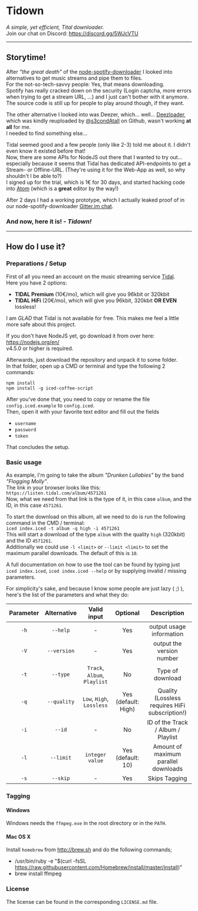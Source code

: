 # Tidown
_A simple, yet efficient, Tital downloader._  
Join our chat on Discord: https://discord.gg/5WJcVTU
___

## Storytime!
After _"the great death"_ of the [node-spotify-downloader](https://github.com/Lordmau5/node-spotify-downloader) I looked into alternatives to get music streams and pipe them to files.  
For the not-so-tech-savvy people: Yes, that means downloading.  
Spotify has really cracked down on the security (Login captcha, more errors when trying to get a stream URL, ...) and I just can't bother with it anymore. The source code is still up for people to play around though, if they want.

The other alternative I looked into was Deezer, which... well... [Deezloader](https://github.com/s3condAtall/Deezloader), which was kindly reuploaded by [@s3condAtall](https://github.com/s3condAtall) on Github, wasn't working **at all** for me.  
I needed to find something else...

Tidal seemed good and a few people (only like 2-3) told me about it. I didn't even know it existed before that!  
Now, there are some APIs for NodeJS out there that I wanted to try out... especially because it seems that Tidal has dedicated API-endpoints to get a Stream- or Offline-URL. (They're using it for the Web-App as well, so why shouldn't I be able to?)  
I signed up for the trial, which is 1€ for 30 days, and started hacking code into [Atom](https://atom.io/) (which is a **great** editor by the way!)

After 2 days I had a working prototype, which I actually leaked proof of in our node-spotify-downloader [Gitter.im chat](https://gitter.im/Lordmau5/node-spotify-downloader).

### And now, here it is! - _Tidown!_
___

## How do I use it?
### Preparations / Setup
First of all you need an account on the music streaming service [Tidal](http://tidal.com/).  
Here you have 2 options:
- **TIDAL Premium** (10€/mo), which will give you 96kbit or 320kbit
- **TIDAL HiFi** (20€/mo), which will give you 96kbit, 320kbit **OR EVEN** lossless!

I am *GLAD* that Tidal is not available for free. This makes me feel a little more safe about this project.  

If you don't have NodeJS yet, go download it from over here:  
https://nodejs.org/en/  
v4.5.0 or higher is required.

Afterwards, just download the repository and unpack it to some folder.  
In that folder, open up a CMD or terminal and type the following 2 commands:
```
npm install
npm install -g iced-coffee-script
```

After you've done that, you need to copy or rename the file `config.iced.example` to `config.iced`.  
Then, open it with your favorite text editor and fill out the fields
- `username`
- `password`
- `token`

That concludes the setup.

### Basic usage
As example, I'm going to take the album _"Drunken Lullabies"_ by the band _"Flogging Molly"_.  
The link in your browser looks like this:  
`https://listen.tidal.com/album/4571261`  
Now, what we need from that link is the type of it, in this case `album`, and the ID, in this case `4571261`.

To start the download on this album, all we need to do is run the following command in the CMD / terminal:  
`iced index.iced -t album -q high -i 4571261`  
This will start a download of the type `album` with the quality `high` (320kbit) and the ID `4571261`.  
Additionally we could use `-l <limit>` or `--limit <limit>` to set the maximum parallel downloads. The default of this is `10`.

A full documentation on how to use the tool can be found by typing just `iced index.iced`, `iced index.iced --help` or by supplying invalid / missing parameters.

For simplicity's sake, and because I know some people are just lazy ( ;) ), here's the list of the parameters and what they do:

| Parameter     | Alternative   | Valid input       | Optional          | Description   |
|:-------------:|:-------------:|:-----------------:|:-----------------:|:-------------:|
| `-h`          | `--help`      | -                 | Yes               | output usage information |
| `-V`          | `--version`   | -                 | Yes               | output the version number |
| `-t`          | `--type`      | `Track`, `Album`, `Playlist` | No     | Type of download |
| `-q`          | `--quality`   | `Low`, `High`, `Lossless` | Yes (default: High) | Quality (Lossless requires HiFi subscription!) |
| `-i`          | `--id`        | -                 | No                | ID of the Track / Album / Playlist |
| `-l`          | `--limit`     | `integer value`   | Yes (default: 10) | Amount of maximum parallel downloads |
| `-s`          | `--skip`      | -                 | Yes               | Skips Tagging |

### Tagging
#### Windows 
Windows needs the `ffmpeg.exe` in the root directory or in the `PATH`.

#### Mac OS X 
Install `homebrew` from http://brew.sh and do the following commands;
- /usr/bin/ruby -e "$(curl -fsSL https://raw.githubusercontent.com/Homebrew/install/master/install)"
- brew install ffmpeg

### License
The license can be found in the corresponding `LICENSE.md` file.

